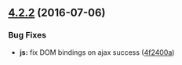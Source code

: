<a name="4.2.2"></a>
## [4.2.2](https://github.com/hypeJunction/hypeDropzone/compare/4.2.1...v4.2.2) (2016-07-06)


### Bug Fixes

* **js:** fix DOM bindings on ajax success ([4f2400a](https://github.com/hypeJunction/hypeDropzone/commit/4f2400a))



